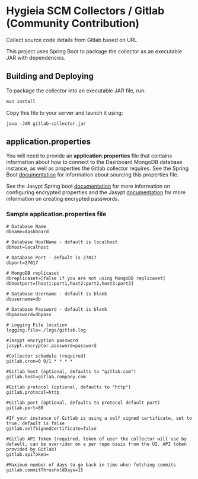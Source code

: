 # Hygieia SCM Collectors / Gitlab (Community Contribution)

Collect source code details from Gitlab based on URL

This project uses Spring Boot to package the collector as an executable JAR with dependencies.

## Building and Deploying

To package the collector into an executable JAR file, run:
```bash
mvn install
```

Copy this file to your server and launch it using:
```
java -JAR gitlab-collector.jar
```

## application.properties

You will need to provide an **application.properties** file that contains information about how to connect to the Dashboard MongoDB database instance, as well as properties the Gitlab collector requires. See the Spring Boot [documentation](http://docs.spring.io/spring-boot/docs/current-SNAPSHOT/reference/htmlsingle/#boot-features-external-config-application-property-files) for information about sourcing this properties file.

See the Jasypt Spring boot [documentation](https://github.com/ulisesbocchio/jasypt-spring-boot) for more information on configuring encrypted properties and the Jasypt [documentation](http://www.jasypt.org/encrypting-passwords.html) for more information on creating encrypted passwords.

### Sample application.properties file

``` 
# Database Name
dbname=dashboard

# Database HostName - default is localhost
dbhost=localhost

# Database Port - default is 27017
dbport=27017

# MongoDB replicaset
dbreplicaset=[false if you are not using MongoDB replicaset]
dbhostport=[host1:port1,host2:port2,host3:port3]

# Database Username - default is blank
dbusername=db

# Database Password - default is blank
dbpassword=dbpass

# Logging File location
logging.file=./logs/gitlab.log

#Jasypt encryption password
jasypt.encryptor.password=password

#Collector schedule (required)
gitlab.cron=0 0/1 * * * *

#Gitlab host (optional, defaults to "gitlab.com")
gitlab.host=gitlab.company.com

#Gitlab protocol (optional, defaults to "http")
gitlab.protocol=http

#Gitlab port (optional, defaults to protocol default port)
gitlab.port=80

#If your instance of Gitlab is using a self signed certificate, set to true, default is false
gitlab.selfSignedCertificate=false

#Gitlab API Token (required, token of user the collector will use by default, can be overriden on a per repo basis from the UI. API token provided by Gitlab)
gitlab.apiToken=

#Maximum number of days to go back in time when fetching commits
gitlab.commitThresholdDays=15
```

